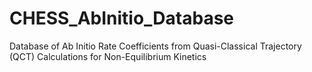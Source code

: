 # CHESS_AbInitio_Database
Database of Ab Initio Rate Coefficients from Quasi-Classical Trajectory (QCT) Calculations for Non-Equilibrium Kinetics
